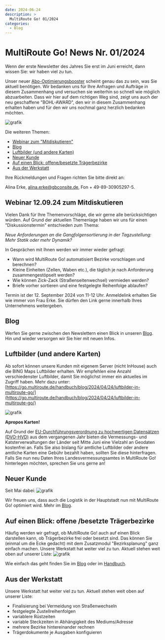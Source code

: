 ```yaml
---
date: 2024-06-24
description: >
  MultiRoute Go! 01/2024
categories:
  - Blog
---
```


# MultiRoute Go! News Nr. 01/2024

Wenn der erste Newsletter des Jahres Sie erst im Juni erreicht, dann wissen Sie: wir haben viel zu tun.

Unser neuer [Abo-Optimierungsbooster](https://go.multiroute.de/handbuch/zusatzmodule/#abo-optimierungsbooster) scheint genau das zu sein, was Sie aktuell benötigen. Wir bedanken uns für Ihre Anfragen und Aufträge in diesem Zusammenhang und versuchen sie weiterhin so schnell wie möglich abzuarbeiten.
Dass wir hier auf dem richtigen Weg sind, zeigt uns auch der neu geschaffene "BOHL-AWARD", den wir in diesem Zusammenhang erhalten haben und für den wir uns nochmal ganz herzlich bedanken möchten.

<!-- more -->

![grafik](https://github.com/gbconsite/MultiRoute-Go/assets/99329016/9b8a308b-703b-4ef3-b344-cf397379d361)


Die weiteren Themen:

- [Webinar zum "Mitdiskutieren"](https://go.multiroute.de/handbuch/blog/2024/06/24/multiroute-go-news-nr-012024/#webinar-120924-zum-mitdiskutieren)
- [Blog](https://go.multiroute.de/handbuch/blog/2024/06/24/multiroute-go-news-nr-012024/#blog)
- [Luftbilder (und andere Karten)](https://go.multiroute.de/handbuch/blog/2024/06/24/multiroute-go-news-nr-012024/#luftbilder-und-andere-karten)
- [Neuer Kunde](https://go.multiroute.de/handbuch/blog/2024/06/24/multiroute-go-news-nr-012024/#neuer-kunde)
- [Auf einen Blick: offene/besetzte Trägerbezirke](https://go.multiroute.de/handbuch/blog/2024/06/24/multiroute-go-news-nr-012024/#auf-einen-blick-offene-besetzte-tragerbezirke)
- [Aus der Werkstatt](https://go.multiroute.de/handbuch/blog/2024/06/24/multiroute-go-news-nr-012024/#aus-der-werkstatt)


Ihre Rückmeldungen und Fragen richten Sie bitte direkt an:

Alina Erke, alina.erke@gbconsite.de, Fon + 49-89-30905297-5.

## Webinar 12.09.24 zum Mitdiskutieren

Vielen Dank für Ihre Themenvorschläge, die wir gerne alle berücksichtigen würden. Auf Grund der aktuellen Themenlage haben wir uns für einen "Diskussionstermin" entschieden zum Thema:

_Neue Anforderungen an die Gangfolgensortierung in der Tagzustellung: 
Mehr Statik oder mehr Dynamik?_

In Gesprächen mit Ihnen werden wir immer wieder gefragt:

- Wann wird MultiRoute Go! automatisiert Bezirke vorschlagen und berechnen?
- Kleine Einheiten (Zellen, Waben etc.), die täglich je nach Anforderung zusammengestöpselt werden?
- Wie können Zick-Zack (Straßenseitenwechsel) vermieden werden?
- Briefe vorher sortieren und eine festgelegte Reihenfolge ablaufen?

Termin ist der 12. September 2024 von 11-12 Uhr. 
Anmeldelink erhalten Sie wie immer von Frau Erke. Sie dürfen den Link gerne innerhalb Ihres Unternehmens weitergeben.


## Blog

Werfen Sie gerne zwischen den Newslettern einen Blick in unseren [Blog](https://go.multiroute.de/handbuch/blog/). Hin und wieder versorgen wir Sie hier mit neuen Infos.


## Luftbilder (und andere Karten)
 
Ab sofort können unsere Kunden mit eigenem Server (nicht InHouse) auch die BING Maps Luftbilder erhalten.
Wir empfehlen eine Anzahl verschiedenster Luftbilder, damit Sie möglichst immer ein aktuelles im Zugriff haben.
Mehr dazu unter:
[https://go.multiroute.de/handbuch/blog/2024/04/24/luftbilder-in-multiroute-go/](https://go.multiroute.de/handbuch/blog/2024/04/24/luftbilder-in-multiroute-go/)

![grafik](https://github.com/gbconsite/MultiRoute-Go/assets/99329016/1b1f71ca-02b7-461a-8935-d5abae0517bc)

**Apropos Karten!**

Auf Grund der [EU-Durchführungsverordnung zu hochwertigen Datensätzen (DVO-HVD)](https://www.govdata.de/hochwertige-datensaetze) aus dem vergangenen Jahr bieten die Vermessungs- und Katsterverwaltungen der Länder seit Mitte Juni eine Vielzahl an Geodaten kostenfrei an. Falls Sie also bislang für amtliche Luftbilder oder andere amtliche Karten eine Gebühr bezahlt haben, sollten Sie diese hinterfragen.
Falls Sie nun neu Daten Ihres Landesvermessungsamtes in MultiRoute Go! hinterlegen möchten, sprechen Sie uns gerne an!


## Neuer Kunde

Seit Mai dabei:
![grafik](https://github.com/gbconsite/MultiRoute-Go/assets/99329016/9d47d7ec-b597-478d-b4b8-94a7b6fe7dd6)

Wir freuen uns, dass auch die Logistik in der Hauptstadt nun mit MultiRoute Go! optimiert wird. 
Mehr im [Blog](https://go.multiroute.de/handbuch/blog/2024/05/08/neuer-multiroute-go-kunde-berlin-last-mile/).

## Auf einen Blick: offene /besetzte Trägerbezirke
Häufig werden wir gefragt, ob MultiRoute Go! auch auf einen Blick darstellen kann, ob Trägerbezirke frei oder besetzt sind. Das können Sie (einmal um die Ecke gedacht) mit dem Zusatzmodul "Bezirksplanung" ganz einfach machen. 
Unsere Werkstatt hat weiter viel zu tun. Aktuell stehen weit oben auf unserer Liste:
![grafik](https://github.com/gbconsite/MultiRoute-Go/assets/99329016/1c95f414-83f3-433e-9fe5-fd4334a44145)

Wie einfach das geht finden Sie im [Blog](https://go.multiroute.de/handbuch/blog/2024/06/20/zusatzmodul-bezirksplaner-f%C3%BCr-einf%C3%A4rbungen-nutzen/) oder im [Handbuch](https://go.multiroute.de/handbuch/zusatzmodule/#bezirksplanung).


## Aus der Werkstatt
Unsere Werkstatt hat weiter viel zu tun. Aktuell stehen weit oben auf unserer Liste:

- Finalisierung bei Vermeidung von Straßenwechseln
- festgelegte Zustellreihenfolgen
- variablere Rüstzeiten
- variable Steckzeiten in Abhängigkeit des Mediums/Adresse
- mehrere Bezirke hintereinander rechnen
- Trägerdokumente je Ausgaben konfiguieren
